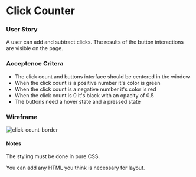 # Click Counter

### User Story
A user can add and subtract clicks. The results of the button interactions are visible on the page.

### Acceptence Critera
* The click count and buttons interface should be centered in the window
* When the click count is a positive number it's color is green
* When the click count is a negative number it's color is red
* When the click count is 0 it's black with an opacity of 0.5
* The buttons need a hover state and a pressed state

### Wireframe
![click-count-border](https://user-images.githubusercontent.com/43013061/167004192-b92aa993-0f4d-4511-9142-edcdd027fcca.png)



#### Notes
The styling must be done in pure CSS.

You can add any HTML you think is necessary for layout.
